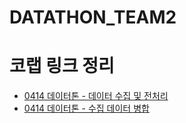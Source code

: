# DATATHON_TEAM2
# 코랩 링크 정리
- [0414 데이터톤 - 데이터 수집 및 전처리](https://colab.research.google.com/drive/1ftxQnqGF_2gWDUS_DTYZ9HRs61Dl6PQP?usp=sharing)
- [0414 데이터톤 - 수집 데이터 병합](https://colab.research.google.com/drive/1-ZWfdanJLHRKMyAulbZ3ENGQruLT3gf_?usp=sharing)
